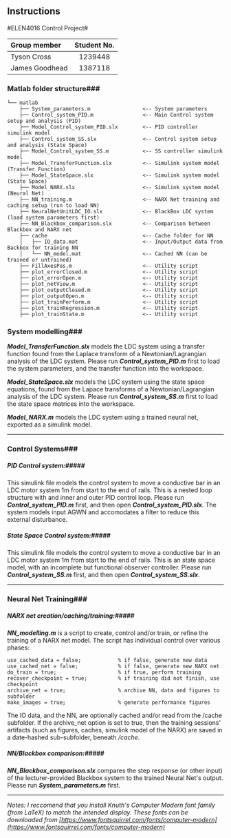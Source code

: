 ## Instructions ##

#ELEN4016 Control Project#

| Group member   | Student No.|
| :------------- |:----------:|
| Tyson Cross    |  1239448   |
| James Goodhead	|  1387118   |

### Matlab folder structure###
	└── matlab
		├── System_parameters.m					<-- System parameters
		├── Control_system_PID.m				<-- Main Control system setup and analysis (PID)
		├── Model_Control_system_PID.slx		<-- PID controller simulink model 
		├── Control_system_SS.slx				<-- Control system setup and analysis (State Space)
		├── Model_Control_system_SS.m			<-- SS controller simulink model
		├── Model_TransferFunction.slx			<-- Simulink system model (Transfer Function)
		├── Model_StateSpace.slx				<-- Simulink system model (State Space)
		├── Model_NARX.slx						<-- Simulink system model (Neural Net)
		├── NN_training.m						<-- NARX Net training and caching setup (run to load NN)
		├── NeuralNetUnitLDC_IO.slx				<-- BlackBox LDC system (load system parameters first)
		├── NN_Blackbox_comparison.slx			<-- Comparison between Blackbox and NARX net
		├── cache								<-- Cache folder for NN
		│   ├── IO_data.mat						<-- Input/Output data from Backbox for training NN
		│   └── NN_model.mat					<-- Cached NN (can be trained or untrained)
		├── FillAxesPos.m						<-- Utility script
		├── plot_errorClosed.m					<-- Utility script
		├── plot_errorOpen.m					<-- Utility script
		├── plot_netView.m						<-- Utility script
		├── plot_outputClosed.m					<-- Utility script
		├── plot_outputOpen.m					<-- Utility script
		├── plot_trainPerform.m					<-- Utility script
		├── plot_trainRegression.m				<-- Utility script
		├── plot_trainState.m					<-- Utility script


### System modelling###
**_Model\_TransferFunction.slx_** models the LDC system using a transfer function found from the Laplace transform of a Newtonian/Lagrangian analysis of the LDC system. Please run **_Control\_system\_PID.m_** first to load the system parameters, and the transfer function into the workspace. <br>

**_Model\_StateSpace.slx_** models the LDC system using the state space equations, found from the Lapace transforms of a Newtonian/Lagrangian analysis of the LDC system. Please run **_Control\_system\_SS.m_** first to load the state space matrices into the workspace. <br>

**_Model\_NARX.m_** models the LDC system using a trained neural net, exported as a simulink model.

---

### Control Systems###
##### PID Control system:#####
This simulink file models the control system to move a conductive bar in an LDC motor system 1m from start to the end of rails. This is a nested loop structure with and inner and outer PID control loop. Please run **_Control\_system\_PID.m_** first, and then open **_Control\_system\_PID.slx_**. The system models input AGWN and accomodates a filter to reduce this external disturbance.

##### State Space Control system:#####
This simulink file models the control system to move a conductive bar in an LDC motor system 1m from start to the end of rails. This is an state space model, with an incomplete but functional observer controller. Please run **_Control\_system\_SS.m_** first, and then open **_Control\_system\_SS.slx_**.

---

### Neural Net Training###
##### NARX net creation/caching/training:#####
**_NN\_modelling.m_** is a script to create, control and/or train, or refine the training of a NARX net model. The script has individual control over various phases:

	use_cached_data = false;         	% if false, generate new data
	use_cached_net = false;          	% if false, generate new NARX net
	do_train = true;               		% if true, perform training
	recover_checkpoint = true;     		% if training did not finish, use checkpoint
	archive_net = true;            		% archive NN, data and figures to subfolder
	make_images = true;            		% generate performance figures

The IO data, and the NN, are optionally cached and/or read from the /cache subfolder. If the archive_net option is set to true, then the training sessions' artifacts (such as figures, caches, simulink model of the NARX) are saved in a date-hashed sub-subfolder, beneath _/cache_.

##### NN/Blackbox comparison:#####
**_NN\_Blackbox\_comparison.slx_** compares the step response (or other input) of the lecturer-provided Blackbox system to the trained Neural Net's output. Please run **_System\_parameters.m_** first.


---

*Notes: I reccomend that you install Knuth's Computer Modern font family (from LaTeX) to match the intended display. These fonts can be downloaded from [https://www.fontsquirrel.com/fonts/computer-modern](https://www.fontsquirrel.com/fonts/computer-modern)*


